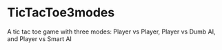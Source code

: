 # TicTacToe3modes
A tic tac toe game with three modes: Player vs Player, Player vs Dumb AI, and Player vs Smart AI
